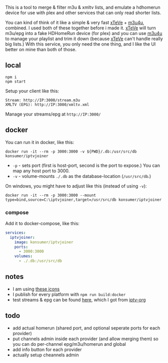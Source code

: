 This is a tool to merge & filter m3u & xmltv lists, and emulate a hdhomerun device for use with plex and other services that can only read shorter lists.

You can kind of think of it like a simple & very fast [xTeVe](https://github.com/xteve-project/xTeVe) + [m3u4u](http://m3u4u.com/), combined. I used both of these together before i made it. [xTeVe](https://github.com/xteve-project/xTeVe) will turn m3u/epg into a fake HDHomeRun device (for plex) and you can use [m3u4u](http://m3u4u.com/) to manage your playlist and trim it down (because [xTeVe](https://github.com/xteve-project/xTeVe) can't handle really big lists.) With this service, you only need the one thing, and I like the UI better on mine than both of those. 


## local

```
npm i
npm start
```

Setup your client like this:

```
Stream: http://IP:3000/stream.m3u
XMLTV (EPG): http://IP:3000/xmltv.xml
```

Manage your streams/epg at  `http://IP:3000/`

## docker

You can run it in docker, like this:

```
docker run -it --rm -p 3000:3000 -v ${PWD}/.db:/usr/src/db konsumer/iptvjoiner
```

- `-p` - sets port (first is host-port, second is the port to expose.) You can map any host port to 3000.
- `-v` - volume-mounts `./.db` as the database-location (`/usr/src/db`.)

On windows, you might have to adjust like this (instead of using `-v`):

```
docker run -it --rm -p 3000:3000 --mount type=bind,source=C:\iptvjoiner,target=/usr/src/db konsumer/iptvjoiner
```

### compose

Add it to docker-compose, like this:

```yml
services:
  iptvjoiner:
    image: konsumer/iptvjoiner
    ports:
      - 3000:3000
    volumes:
      - ./.db:/usr/src/db
```


## notes

- I am using [these icons](https://icon-sets.iconify.design/carbon/)
- I publish for every platform with `npm run build:docker`
- test streams & epg can be found [here](https://i.mjh.nz/), which I got from [iptv-org](https://github.com/iptv-org)

## todo

- add actual homerun (shared port, and optional seperate ports for each provider)
- put channels admin inside each provider (and allow merging them) so you can do per-channel epg/m3u/homerun and global
- add info button for each provider
- actually setup cheannels admin